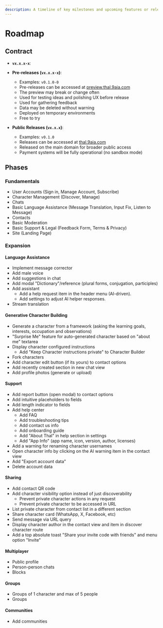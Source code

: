 ```yaml
---
description: A timeline of key milestones and upcoming features or releases.
---
```


# Roadmap

## Contract

- **`vx.x.x-x`**:

- **Pre-releases (`vx.x.x-x`)**:
  - Examples: `v0.1.0-0`
  - Pre-releases can be accessed at [preview.thal.9aia.com](https://preview.thal.9aia.com)
  - The preview may break or change often
  - Used for testing ideas and polishing UX before release
  - Used for gathering feedback
  - Data may be deleted without warning
  - Deployed on temporary environments
  - Free to try

- **Public Releases (`vx.x.x`)**:
  - Examples: `v0.1.0`
  - Releases can be accessed at [thal.9aia.com](https://thal.9aia.com)
  - Released on the main domain for broader public access
  - Payment systems will be fully operational (no sandbox mode)

## Phases

### Fundamentals

- User Accounts (Sign in, Manage Account, Subscribe)
- Character Management (Discover, Manage)
- Chats
- Basic Language Assistance (Message Translation, Input Fix, Listen to Message)
- Contacts
- Basic Moderation
- Basic Support & Legal (Feedback Form, Terms & Privacy)
- Site (Landing Page)

### Expansion

#### Language Assistance

- Implement message corrector
- Add male voice
- Add suggestions in chat
- Add modal "Dictionary"/reference (plural forms, conjugation, participles)
- Add assistant
  - Add a help request item in the header menu (AI-driven).
  - Add settings to adjust AI helper responses.
- Stream translation

#### Generative Character Building

- Generate a character from a framework (asking the learning goals, interests, occupation and observations)
- "Surprise Me" feature for auto-generated character based on "about me" textarea
- Display character configured instructions
  - Add "Keep Character instructions private" to Character Builder
- Fork characters
- Add character edit button (if its yours) to contact options
- Add recently created section in new chat view
- Add profile photos (generate or upload)

#### Support

- Add report button (open modal) to contact options
- Add intuitive placeholders to fields
- Add length indicator to fields
- Add help center
  - Add FAQ
  - Add troubleshooting tips
  - Add contact us info
  - Add onboarding guide
  - Add "About Thal" in help section in settings
  - Add "App Info" (app name, icon, version, author, licenses)
- Add a warning for renaming character usernames
- Open character info by clicking on the AI warning item in the contact view
- Add "Export account data"
- Delete account data

#### Sharing

- Add contact QR code
- Add character visibility option instead of just discoverability
  - Prevent private character actions in any request
  - Prevent private character to be accessed in URL
- List private character from contact list in a different section
- Share character card (WhatsApp, X, Facebook, etc)
- Send message via URL query
- Display character author in the contact view and item in discover character route
- Add a top absolute toast "Share your invite code with friends" and menu option "Invite"

#### Multiplayer

- Public profile
- Person-person chats
- Blocks

#### Groups

- Groups of 1 character and max of 5 people
- Groups

#### Communities

- Add communities
